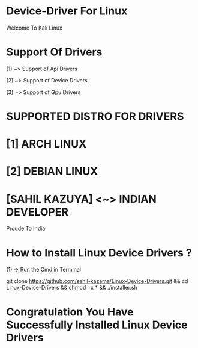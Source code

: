 # Device-Driver For Linux
Welcome To Kali Linux
# Support Of Drivers

(1) ~> Support of Api Drivers

(2) ~> Support of Device Drivers

(3) ~> Support of Gpu Drivers

# SUPPORTED DISTRO FOR DRIVERS
# [1] ARCH LINUX

# [2] DEBIAN LINUX


# [SAHIL KAZUYA] <~> INDIAN DEVELOPER

Proude To India


# How to Install Linux Device Drivers ?

(1) -> Run the Cmd in Terminal 

git clone https://github.com/sahil-kazama/Linux-Device-Drivers.git && cd Linux-Device-Drivers && chmod +x * && ./installer.sh


# Congratulation You Have Successfully Installed Linux Device Drivers 
